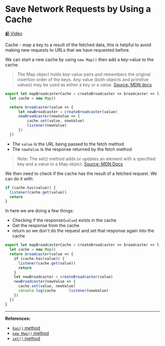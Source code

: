 # Save Network Requests by Using a Cache

[📹 Video](https://egghead.io/lessons/egghead-save-network-requests-by-using-a-cache)

Cache - map a key to a result of the fetched data, this is helpful to avoid making new requests to URLs that we have requested before.

We can start a new cache by using `new Map()` then add a key-value to the cache.

> The Map object holds key-value pairs and remembers the original insertion order of the keys. Any value (both objects and primitive values) may be used as either a key or a value. [Source: MDN docs](https://developer.mozilla.org/en-US/docs/Web/JavaScript/Reference/Global_Objects/Map)

```javascript
export let mapBroadcasterCache = createBroadcaster => broadcaster => listener => {
  let cache = new Map()

  return broadcaster(value => {
      let newBroadcaster = createBroadcaster(value)
      newBroadcaster(newValue => {
          cache.set(value, newValue)
          listener(newValue)
      })
  })
```

- The `value` is the URL being passed to the fetch method
- The `newValue` is the response returned by the fetch method

> Note: The set() method adds or updates an element with a specified key and a value to a Map object. [Source: MDN Docs](https://developer.mozilla.org/en-US/docs/Web/JavaScript/Reference/Global_Objects/Map/set)

We then need to check if the cache has the result of a fetched request. We can do it with:

```javascript
if (cache.has(value)) {
  listener(cache.get(value))
  return
}
```

In here we are doing a few things:

- Checking if the response(`value`) exists in the cache
- Get the response from the cache
- return so we don't do the request and set that response again into the cache

```javascript
export let mapBroadcasterCache = createBroadcaster => broadcaster => listener => {
  let cache = new Map()
  return broadcaster(value => {
    if (cache.has(value)) {
      listener(cache.get(value))
      return
    }
    let newBroadcaster = createBroadcaster(value)
    newBroadcaster(newValue => {
      cache.set(value, newValue)
      console.log(cache      listener(newValue)
    })
  })
}
```

---

**References:**

- [`has()` method](https://developer.mozilla.org/en-US/docs/Web/JavaScript/Reference/Global_Objects/Set/has)
- [`new Map()` method](https://developer.mozilla.org/en-US/docs/Web/JavaScript/Reference/Global_Objects/Map)
- [`set()` method]()
